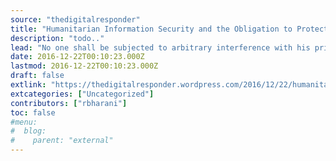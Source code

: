 ```yaml
---
source: "thedigitalresponder"
title: "Humanitarian Information Security and the Obligation to Protect"
description: "todo.."
lead: "No one shall be subjected to arbitrary interference with his privacy, family, home or correspondence, nor to attacks upon his honour and reputation. Everyone has the right to the protection of the law against such interference or attacks.  Article 12, Universal Declaration of Human Rights Humanitarian organizations  NGOs, governments and organs of the []"
date: 2016-12-22T00:10:23.000Z
lastmod: 2016-12-22T00:10:23.000Z
draft: false
extlink: "https://thedigitalresponder.wordpress.com/2016/12/22/humanitarian-information-security-and-the-obligation-to-protect/"
extcategories: ["Uncategorized"]
contributors: ["rbharani"]
toc: false
#menu:
#  blog:
#    parent: "external"
---
```

